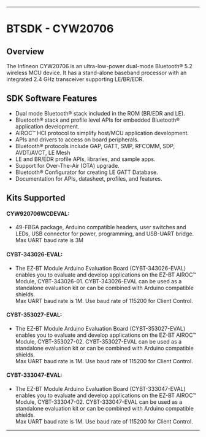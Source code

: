 ------------------------------------------------------------------------------------
# BTSDK - CYW20706

## Overview

The Infineon CYW20706 is an ultra-low-power dual-mode Bluetooth&#174; 5.2 wireless
MCU device. It has a stand-alone baseband processor with an integrated 2.4 GHz
transceiver supporting LE/BR/EDR.

## SDK Software Features
- Dual mode Bluetooth&#174; stack included in the ROM (BR/EDR and LE).
- Bluetooth&#174; stack and profile level APIs for embedded Bluetooth&#174; application development.
- AIROC&#8482; HCI protocol to simplify host/MCU application development.
- APIs and drivers to access on board peripherals.
- Bluetooth&#174; protocols include GAP, GATT, SMP, RFCOMM, SDP, AVDT/AVCT, LE Mesh
- LE and BR/EDR profile APIs, libraries, and sample apps.
- Support for Over-The-Air (OTA) upgrade.
- Bluetooth&#174; Configurator for creating LE GATT Database.
- Documentation for APIs, datasheet, profiles, and features.

## Kits Supported
#### CYW920706WCDEVAL:
- 49-FBGA package, Arduino compatible headers, user switches and LEDs, USB
  connector for power, programming, and USB-UART bridge.<br>
  Max UART baud rate is 3M

#### CYBT-343026-EVAL:
- The EZ-BT Module Arduino Evaluation Board (CYBT-343026-EVAL) enables you to evaluate and develop applications on the EZ-BT AIROC&#8482; Module, CYBT-343026-01. CYBT-343026-EVAL can be used as a standalone evaluation kit or can be combined with Arduino compatible shields.<br>
  Max UART baud rate is 1M. Use baud rate of 115200 for Client Control.

#### CYBT-353027-EVAL:
- The EZ-BT Module Arduino Evaluation Board (CYBT-353027-EVAL) enables you to evaluate and develop applications on the EZ-BT AIROC&#8482; Module, CYBT-353027-02. CYBT-353027-EVAL can be used as a standalone evaluation kit or can be combined with Arduino compatible shields.<br>
  Max UART baud rate is 1M. Use baud rate of 115200 for Client Control.

#### CYBT-333047-EVAL:
- The EZ-BT Module Arduino Evaluation Board (CYBT-333047-EVAL) enables you to evaluate and develop applications on the EZ-BT AIROC&#8482; Module, CYBT-333047-02. CYBT-333047-EVAL can be used as a standalone evaluation kit or can be combined with Arduino compatible shields.<br>
  Max UART baud rate is 1M. Use baud rate of 115200 for Client Control.

------------------------------------------------------------------------------------
